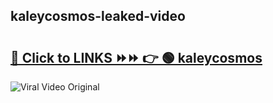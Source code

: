 
 ## kaleycosmos-leaked-video 

# <h2><a href="https://clipsfans.com/kaleycosmos&ref=git">🔗 Click to LINKS ⏩⏩ 👉 🟢 kaleycosmos </a></h2>

<a href="https://clipsfans.com/kaleycosmos&ref=git" rel="nofollow" data-target="animated-image.originalLink"><img src="https://i.ibb.co.com/xMMVF88/686577567.gif" alt="Viral Video Original" style="max-width: 100%; display: inline-block;" data-target="animated-image.originalImage"></a>
